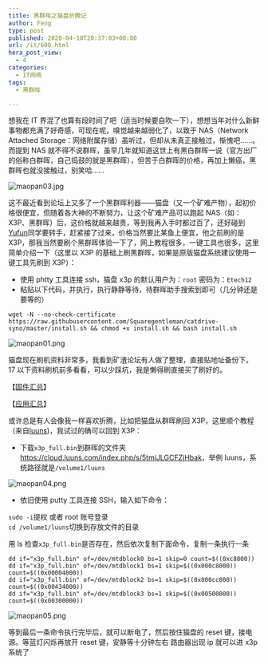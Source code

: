 ```yaml
---
title: 黑群晖之猫盘折腾记
author: Feng
type: post
published: 2020-04-10T20:37:03+00:00
url: /it/600.html
hera_post_view:
  - 4
categories:
  - IT网络
tags:
  - 黑群晖

---
```

想我在 IT 界混了也算有段时间了吧（适当时候要自吹一下），想想当年对什么新鲜事物都充满了好奇感，可现在呢，嗅觉越来越弱化了，以致于 NAS（Network Attached Storage：网络附属存储）虽听过，但却从未真正接触过，惭愧吧……。而提到 NAS 就不得不说群晖，虽早几年就知道这世上有黑白群晖一说（官方出厂的俗称白群晖，自己捣鼓的就是黑群晖），但苦于白群晖的价格，再加上懒癌，黑群晖也就没接触过，别笑哈……

<!--more-->

  
<img decoding="async" src="https://cdn.lancn.cn/usr/uploads/2020/04/590351383.jpg" alt="maopan03.jpg" /> 

这不最近看到论坛上又多了一个黑群晖利器——猫盘（又一个矿难产物），起初价格很便宜，但随着各大神的不断努力，让这个矿难产品可以跑起 NAS（如：X3P、黑群晖）后，这价格就越来越贵，等到我再入手时都过百了，还好碰到[Yufun][1]同学要转手，赶紧接了过来，价格当然要比某鱼上便宜，他之前刷的是 X3P，那我当然要刷个黑群晖体验一下了，网上教程很多，一键工具也很多，这里简单介绍一下（这里以 X3P 的基础上刷黑群晖，如果是原版猫盘系统建议使用一键工具先刷到 X3P）：

  * 使用 phtty 工具连接 ssh，猫盘 x3p 的默认用户为：`root` 密码为：`Etech12`
  * 粘贴以下代码，并执行，执行静静等待，待群晖助手搜索到即可（几分钟还是要等的）

<pre><code class="language-python ">wget -N --no-check-certificate https://raw.githubusercontent.com/Squaregentleman/catdrive-syno/master/install.sh && chmod +x install.sh && bash install.sh
</code></pre>

<img decoding="async" src="https://cdn.lancn.cn/usr/uploads/2020/04/162449019.png" alt="maopan01.png" /> 

猫盘现在刷机资料非常多，我看到矿渣论坛有人做了整理，直接贴地址备份下。 17 以下资料刷机前多看看，可以少踩坑，我是懒得刷直接买了刷好的。

【[固件汇总][2]】

【[应用汇总][3]】

或许总是有人会像我一样喜欢折腾，比如把猫盘从群晖刷回 X3P，这里顺个教程（来自[luuns][4])，我试过的确可以回到 X3P：

  * 下载`x3p_full.bin`到群晖的文件夹<https://cloud.luuns.com/index.php/s/5tmiJLGCFZjHbak>，举例 luuns，系统路径就是`/volume1/luuns`

<img decoding="async" src="https://cdn.lancn.cn/usr/uploads/2020/04/2308901881.png" alt="maopan04.png" /> 

  * 依旧使用 putty 工具连接 SSH，输入如下命令：

`sudo -i`提权 或者 root 账号登录  
`cd /volume1/luuns`切换到存放文件的目录

用 ls 检查`x3p_full.bin`是否存在，然后依次复制下面命令，复制一条执行一条

<pre><code class="language-python ">dd if="x3p_full.bin" of=/dev/mtdblock0 bs=1 skip=0 count=$((0xc8000))
dd if="x3p_full.bin" of=/dev/mtdblock1 bs=1 skip=$((0x000c8000)) count=$((0x00004000))
dd if="x3p_full.bin" of=/dev/mtdblock2 bs=1 skip=$((0x000cc000)) count=$((0x00434000))
dd if="x3p_full.bin" of=/dev/mtdblock3 bs=1 skip=$((0x00500000)) count=$((0x00300000))
</code></pre>

<img decoding="async" src="https://cdn.lancn.cn/usr/uploads/2020/04/2327475060.png" alt="maopan05.png" /> 

等到最后一条命令执行完毕后，就可以断电了，然后按住猫盘的 reset 键，接电源。等蓝灯闪烁再放开 reset 键，安静等十分钟左右 路由器出现 ip 就可以进 x3p 系统了

 [1]: https://yufanboke.top/
 [2]: http://bbs.nas66.com/thread-3385-1-1.html?_dsign=a9aa4cb2
 [3]: http://bbs.nas66.com/forum.php?mod=viewthread&tid=3467&_dsign=c9dade51
 [4]: https://luuns.com/v/113/